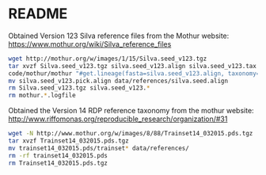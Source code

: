 # README

Obtained Version 123  Silva reference files from the Mothur website: https://www.mothur.org/wiki/Silva_reference_files

```bash
wget http://mothur.org/w/images/1/15/Silva.seed_v123.tgz
tar xvzf Silva.seed_v123.tgz silva.seed_v123.align silva.seed_v123.tax
code/mothur/mothur "#get.lineage(fasta=silva.seed_v123.align, taxonomy=silva.seed_v123.tax, taxon=Bacteria);degap.seqs(fasta=silva.seed_v123.pick.align, processors=8)"
mv silva.seed_v123.pick.align data/references/silva.seed.align
rm Silva.seed_v123.tgz silva.seed_v123.*
rm mothur.*.logfile
```
Obtained the Version 14  RDP reference taxonomy from the mothur website: http://www.riffomonas.org/reproducible_research/organization/#31 

```bash
wget -N http://www.mothur.org/w/images/8/88/Trainset14_032015.pds.tgz
tar xvzf Trainset14_032015.pds.tgz
mv trainset14_032015.pds/trainset* data/references/
rm -rf trainset14_032015.pds
rm Trainset14_032015.pds.tgz
```

